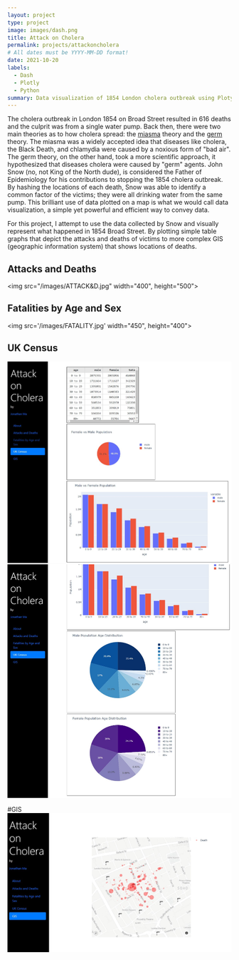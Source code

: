 ```yaml
---
layout: project
type: project
image: images/dash.png
title: Attack on Cholera
permalink: projects/attackoncholera
# All dates must be YYYY-MM-DD format!
date: 2021-10-20
labels:
  - Dash
  - Plotly
  - Python
summary: Data visualization of 1854 London cholera outbreak using Plotyl Dash.
---
```


The cholera outbreak in London 1854 on Broad Street resulted in 616 deaths and the culprit was from a single water pump. Back then, there were two main theories as to how cholera spread: the [miasma](https://en.wikipedia.org/wiki/Miasma_theory) theory and the [germ](https://en.wikipedia.org/wiki/Germ_theory_of_disease) theory. The miasma was a widely accepted idea that diseases like cholera, the Black Death, and chlamydia were caused by a noxious form of "bad air". The germ theory, on the other hand, took a more scientific approach, it hypothesized that diseases cholera were caused by "germ" agents. John Snow (no, not King of the North dude), is considered the Father of Epidemiology for his contributions to stopping the 1854 cholera outbreak. By hashing the locations of each death, Snow was able to identify a common factor of the victims; they were all drinking water from the same pump. This brilliant use of data plotted on a map is what we would call data visualization, a simple yet powerful and efficient way to convey data.

For this project, I attempt to use the data collected by Snow and visually represent what happened in 1854 Broad Street. By plotting simple table graphs that depict the attacks and deaths of victims to more complex GIS (geographic information system) that shows locations of deaths.

## Attacks and Deaths
<img src="/images/ATTACK&D.jpg" width="400", height="500">

## Fatalities by Age and Sex
<img src='/images/FATALITY.jpg' width="450", height="400">

## UK Census
<img src='/images/UK1.jpg'/>
<img src='/images/UK2.jpg'/>

#GIS
<img src='/images/GIS.jpg'/>
